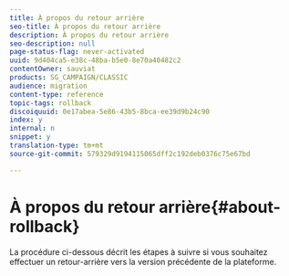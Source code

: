 ```yaml
---
title: À propos du retour arrière
seo-title: À propos du retour arrière
description: À propos du retour arrière
seo-description: null
page-status-flag: never-activated
uuid: 9d404ca5-e38c-48ba-b5e0-8e70a40482c2
contentOwner: sauviat
products: SG_CAMPAIGN/CLASSIC
audience: migration
content-type: reference
topic-tags: rollback
discoiquuid: 0e17abea-5e86-43b5-8bca-ee39d9b24c90
index: y
internal: n
snippet: y
translation-type: tm+mt
source-git-commit: 579329d9194115065dff2c192deb0376c75e67bd

---
```



# À propos du retour arrière{#about-rollback}

La procédure ci-dessous décrit les étapes à suivre si vous souhaitez effectuer un retour-arrière vers la version précédente de la plateforme.
